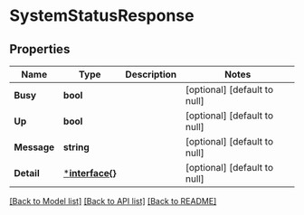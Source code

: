 # SystemStatusResponse

## Properties
Name | Type | Description | Notes
------------ | ------------- | ------------- | -------------
**Busy** | **bool** |  | [optional] [default to null]
**Up** | **bool** |  | [optional] [default to null]
**Message** | **string** |  | [optional] [default to null]
**Detail** | [***interface{}**](interface{}.md) |  | [optional] [default to null]

[[Back to Model list]](../README.md#documentation-for-models) [[Back to API list]](../README.md#documentation-for-api-endpoints) [[Back to README]](../README.md)


